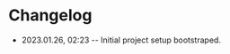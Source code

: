 <!--
@changed 2023.01.26, 02:24
-->

# Changelog

- 2023.01.26, 02:23 -- Initial project setup bootstraped.
